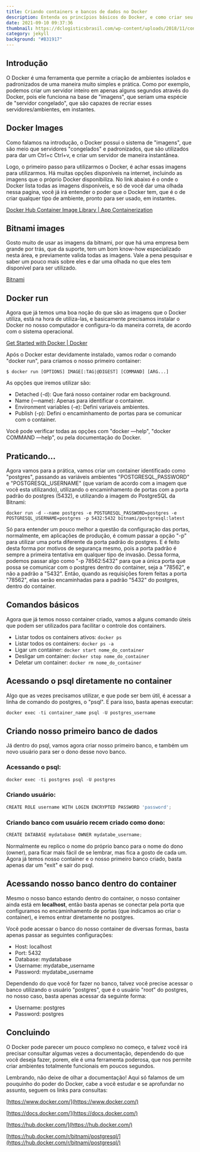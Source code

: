 ```yaml
---
title: Criando containers e bancos de dados no Docker
description: Entenda os princípios básicos do Docker, e como criar seu primeiro container
date: 2021-09-10 09:37:36
thumbnail: https://dclogisticsbrasil.com/wp-content/uploads/2018/11/container-qual-usar.jpg
category: jekyll
background: "#B31917"
---
```

## Introdução

O Docker é uma ferramenta que permite a criação de ambientes isolados e padronizados de uma maneira muito simples e prática. Como por exemplo, podemos criar um servidor inteiro em apenas alguns segundos através do Docker, pois ele funciona na base de "imagens", que seriam uma espécie de "servidor congelado", que são capazes de recriar esses servidores/ambientes, em instantes.

## Docker Images

Como falamos na introdução, o Docker possui o sistema de "imagens", que são meio que servidores "congelados" e padronizados, que são utilizados para dar um Ctrl+c Ctrl+v, e criar um servidor de maneira instantânea.

Logo, o primeiro passo para utilizarmos o Docker, é achar essas imagens para utilizarmos. Há muitas opções disponíveis na internet, incluindo as imagens que o próprio Docker disponibiliza. No link abaixo é o onde o Docker lista todas as imagens disponíveis, e só de você dar uma olhada nessa pagina, você já irá entender o poder que o Docker tem, que é o de criar qualquer tipo de ambiente, pronto para ser usado, em instantes.

[Docker Hub Container Image Library | App Containerization](https://hub.docker.com/)

## Bitnami images

Gosto muito de usar as imagens da bitnami, por que há uma empresa bem grande por trás, que da suporte, tem um bom know-how especializado nesta área, e previamente valida todas as imagens. Vale a pena pesquisar e saber um pouco mais sobre eles e dar uma olhada no que eles tem disponível para ser utilizado.

[Bitnami](https://bitnami.com/)

## Docker run

Agora que já temos uma boa noção do que são as imagens que o Docker utiliza, está na hora de utiliza-las, e basicamente precisamos instalar o Docker no nosso computador e configura-lo da maneira correta, de acordo com o sistema operacional.

[Get Started with Docker | Docker](https://www.docker.com/get-started)

Após o Docker estar devidamente instalado, vamos rodar o comando "docker run", para criamos o nosso primeiro container:

```tsx
$ docker run [OPTIONS] IMAGE[:TAG|@DIGEST] [COMMAND] [ARG...]
```

As opções que iremos utilizar são:

- Detached (-d): Que fará nosso container rodar em background.
- Name (—name): Apenas para identificar o container.
- Environment variables (-e): Defini variaveis ambientes.
- Publish (-p): Defini o encaminhamento de portas para se comunicar com o container.

Você pode verificar todas as opções com "docker —help", "docker COMMAND —help", ou pela documentação do Docker.

## Praticando...

Agora vamos para a prática, vamos criar um container identificado como "postgres", passando as variáveis ambientes "POSTGRESQL_PASSWORD" e "POSTGRESQL_USERNAME" (que variam de acordo com a imagem que você esta utilizando), utilizando o encaminhamento de portas com a porta padrão do postgres (5432), e utilizando a imagem do PostgreSQL da Bitnami:

```tsx
docker run -d --name postgres -e POSTGRESQL_PASSWORD=postgres -e POSTGRESQL_USERNAME=postgres -p 5432:5432 bitnami/postgresql:latest
```

Só para entender um pouco melhor a questão da configuração das portas, normalmente, em aplicações de produção, é comum passar a opção "-p" para utilizar uma porta diferente da porta padrão do postgres. E é feito desta forma por motivos de segurança mesmo, pois a porta padrão é sempre a primeira tentativa em qualquer tipo de invasão. Dessa forma, podemos passar algo como "-p 78562:5432" para que a única porta que possa se comunicar com o postgres dentro do container, seja a "78562", e não a padrão a "5432". Então, quando as requisições forem feitas a porta "78562", elas serão encaminhadas para a padrão "5432" do postgres, dentro do container.

## Comandos básicos

Agora que já temos nosso container criado, vamos a alguns comando úteis que podem ser utilizados para facilitar o controle dos containers.

- Listar todos os containers ativos: `docker ps`
- Listar todos os containers: `docker ps -a`
- Ligar um container: `docker start nome_do_container`
- Desligar um container: `docker stop nome_do_container`
- Deletar um container: `docker rm nome_do_container`

## Acessando o psql diretamente no container

Algo que as vezes precisamos utilizar, e que pode ser bem útil, é acessar a linha de comando do postgres, o "psql". E para isso, basta apenas executar:

```jsx
docker exec -ti container_name psql -U postgres_username
```

## Criando nosso primeiro banco de dados

Já dentro do psql, vamos agora criar nosso primeiro banco, e também um novo usuário para ser o dono desse novo banco.

### Acessando o psql:

```jsx
docker exec -ti postgres psql -U postgres
```

### Criando usuário:

```jsx
CREATE ROLE username WITH LOGIN ENCRYPTED PASSWORD 'password';
```

### Criando banco com usuário recem criado como dono:

```jsx
CREATE DATABASE mydatabase OWNER mydatabe_username;
```

Normalmente eu replico o nome do próprio banco para o nome do dono (owner), para ficar mais fácil de se lembrar, mas fica a gosto de cada um. Agora já temos nosso container e o nosso primeiro banco criado, basta apenas dar um "exit" e sair do psql.

## Acessando nosso banco dentro do container

Mesmo o nosso banco estando dentro do container, o nosso container ainda está em **localhost**, então basta apenas se conectar pela porta que configuramos no encaminhamento de portas (que indicamos ao criar o container), e iremos entrar diretamente no postgres.

Você pode acessar o banco do nosso container de diversas formas, basta apenas passar as seguintes configurações:

- Host: localhost
- Port: 5432
- Database: mydatabase
- Username: mydatabe_username
- Password: mydatabe_username

Dependendo do que você for fazer no banco, talvez você precise acessar o banco utilizando o usuário "postgres", que é o usuário "root" do postgres, no nosso caso, basta apenas acessar da seguinte forma:

- Username: postgres
- Password: postgres

## Concluindo

O Docker pode parecer um pouco complexo no começo, e talvez você irá precisar consultar algumas vezes a documentação, dependendo do que você deseja fazer, porem, ele é uma ferramenta poderosa, que nos permite criar ambientes totalmente funcionais em poucos segundos. 

Lembrando, não deixe de olhar a documentação! Aqui só falamos de um pouquinho do poder do Docker, cabe a você estudar e se aprofundar no assunto, seguem os links para consultas:

[https://www.docker.com/](https://www.docker.com/)

[https://docs.docker.com/](https://docs.docker.com/)

[https://hub.docker.com/](https://hub.docker.com/)

[https://hub.docker.com/r/bitnami/postgresql/](https://hub.docker.com/r/bitnami/postgresql/)